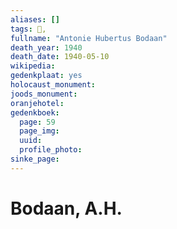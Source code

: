```yaml
---
aliases: []
tags: 👤, 
fullname: "Antonie Hubertus Bodaan"
death_year: 1940
death_date: 1940-05-10
wikipedia:
gedenkplaat: yes
holocaust_monument:
joods_monument:
oranjehotel:
gedenkboek:
  page: 59
  page_img: 
  uuid: 
  profile_photo: 
sinke_page:
---
```


# Bodaan, A.H.